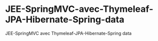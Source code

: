 # JEE-SpringMVC-avec-Thymeleaf-JPA-Hibernate-Spring-data
JEE-SpringMVC avec Thymeleaf-JPA-Hibernate-Spring data
